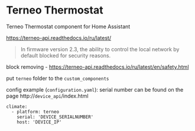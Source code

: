 # Terneo Thermostat
Terneo Thermostat component for Home Assistant

https://terneo-api.readthedocs.io/ru/latest/

>In firmware version 2.3, the ability to control the local network by default blocked for security reasons.

block removing - https://terneo-api.readthedocs.io/ru/latest/en/safety.html

put `terneo` folder to the `custom_components`

config example (`configuration.yaml`):
serial number can be found on the page  http://`device_api`/index.html

```
climate:
  - platform: terneo
    serial: 'DEVICE_SERIALNUMBER'
    host: 'DEVICE_IP'
```
